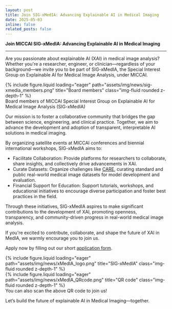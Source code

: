 ```yaml
---
layout: post
title: Join SIG-xMedIA: Advancing Explainable AI in Medical Imaging
date: 2025-05-03
inline: false
related_posts: false
---
```


**Join MICCAI SIG-xMedIA: Advancing Explainable AI in Medical Imaging**

---

Are you passionate about explainable AI (XAI) in medical image analysis? Whether you're a researcher, engineer, or clinician—regardless of your background—we invite you to be part of SIG-xMedIA, the Special Interest Group on Explainable AI for Medical Image Analysis, under MICCAI.

<div class="row">
    <div class="col-sm mt-3 mt-md-0">
        {% include figure.liquid loading="eager" path="assets/img/news/sig-xmedia_members.png" title="Board members" class="img-fluid rounded z-depth-1" %}
    </div>
</div>
<div class="caption">
    Board members of MICCAI Special Interest Group on Explainable AI for Medical Image Analysis (SIG-xMedIA)
</div>

Our mission is to foster a collaborative community that bridges the gap between science, engineering, and clinical practice. Together, we aim to advance the development and adoption of transparent, interpretable AI solutions in medical imaging.

By organizing satellite events at MICCAI conferences and biennial international workshops, SIG-xMedIA aims to:

- Facilitate Collaboration: Provide platforms for researchers to collaborate, share insights, and collectively drive advancements in XAI.
- Curate Datasets: Organize challenges like [CARE](http://zmic.org.cn/care_2024/), curating standard and public real-world medical image datasets for model development and evaluation.
- Financial Support for Education: Support tutorials, workshops, and educational initiatives to encourage diverse participation and foster best practices in the field.

Through these initiatives, SIG-xMedIA aspires to make significant contributions to the development of XAI, promoting openness, transparency, and community-driven progress in real-world medical image analysis.

If you're excited to contribute, collaborate, and shape the future of XAI in MedIA, we warmly encourage you to join us.

Apply now by filling out our short [application form](https://forms.office.com/Pages/DesignPageV2.aspx?prevorigin=shell&origin=NeoPortalPage&subpage=design&id=G96VzPWXk0-0uv5ouFLPkWdnMS99KVlPhAaZ8TzknQ9UQzkyNkczN0VTSFoyODhHSk8yT0ZSVlhYSy4u).

<div class="row">
    <div class="col-sm mt-3 mt-md-0">
        {% include figure.liquid loading="eager" path="assets/img/news/xMedIA_logo.png" title="SIG-xMedIA" class="img-fluid rounded z-depth-1" %}
    </div>
    <div class="col-sm mt-3 mt-md-0">
        {% include figure.liquid loading="eager" path="assets/img/news/xMedIA_QRcode.png" title="QR code" class="img-fluid rounded z-depth-1" %}
    </div>
</div>
<div class="caption">
    You can also scan the above QR code to join us!
</div>

Let’s build the future of explainable AI in Medical Imaging—together.
